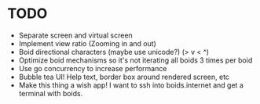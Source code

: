 # TODO

- Separate screen and virtual screen
- Implement view ratio (Zooming in and out)
- Boid directional characters (maybe use unicode?) (> v < ^)
- Optimize boid mechanisms so it's not iterating all boids 3 times per boid
- Use go concurrency to increase performance
- Bubble tea UI! Help text, border box around rendered screen, etc
- Make this thing a wish app! I want to ssh into boids.internet and get a terminal with boids.
